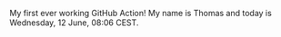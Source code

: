 My first ever working GitHub Action!
My name is Thomas and today is Wednesday, 12 June, 08:06 CEST. 

